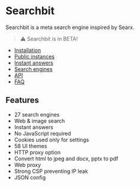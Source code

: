# Searchbit
Searchbit is a meta search engine inspired by Searx.

> :warning: Searchbit is in BETA!

- [Installation](../../wiki/installation)
- [Public instances](../../wiki/instances)
- [Instant answers](../../wiki/instant-answers)
- [Search engines](../../wiki/search-engines)
- [API](../../wiki/api)
- [FAQ](../../wiki/faq)

## Features
- 27 search engines
- Web & image search
- Instant answers
- No JavaScript required
- Cookies used only for settings
- 58 UI themes
- HTTP proxy option
- Convert html to jpeg and docx, pptx to pdf
- Web proxy
- Strong CSP preventing IP leak
- JSON config
